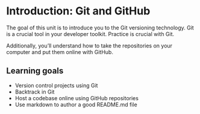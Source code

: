 # Introduction: Git and GitHub

The goal of this unit is to introduce you to the Git versioning technology. Git is a crucial tool in your developer toolkit. Practice is crucial with Git.

Additionally, you’ll understand how to take the repositories on your computer and put them online with GitHub.

## Learning goals

- Version control projects using Git
- Backtrack in Git
- Host a codebase online using GitHub repositories
- Use markdown to author a good README.md file
